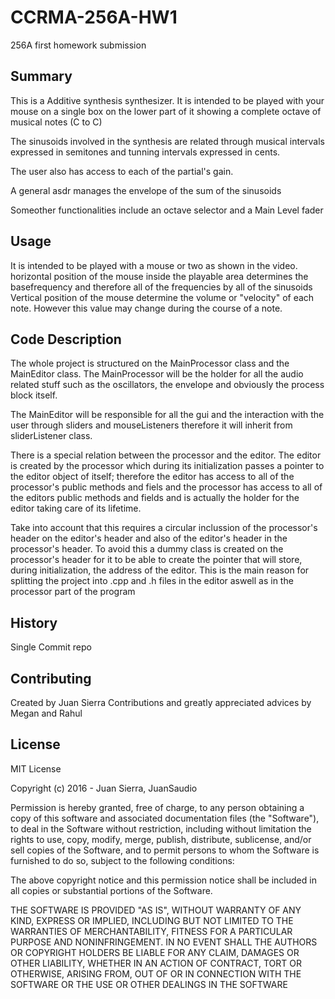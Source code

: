 # CCRMA-256A-HW1
256A first homework submission


## Summary

This is a Additive synthesis synthesizer.
It is intended to be played with your mouse on a single box on the lower part of it showing a complete octave of musical notes (C to C)

The sinusoids involved in the synthesis are related through musical intervals expressed in semitones and
tunning intervals expressed in cents.

The user also has access to each of the partial's gain.

A general asdr manages the envelope of the sum of the sinusoids

Someother functionalities include an octave selector and a Main Level fader

## Usage

It is intended to be played with a mouse or two as shown in the video.
horizontal position of the mouse inside the playable area determines the basefrequency and therefore all of the frequencies by all of the sinusoids
Vertical position of the mouse determine the volume or "velocity" of each note. However this value may change during the course of a note.

## Code Description

The whole project is structured on the MainProcessor class and the MainEditor class.
The MainProcessor will be the holder for all the audio related stuff such as the oscillators, the envelope and obviously the  process block itself.

The MainEditor will be responsible for all the gui and the interaction with the user through sliders and mouseListeners
therefore it will inherit from sliderListener class.

There is a special relation between the processor and the editor.
The editor is created by the processor which during its initialization passes a pointer to the editor object of itself;
therefore the editor has access to all of the processor's public methods and fiels and the processor has access to all of
the editors public methods and fields and is actually the holder for the editor taking care of its lifetime.

Take into account that this requires a circular inclussion of the processor's header on the  editor's header and also of the editor's header in the processor's header. To avoid this a dummy class is created on the processor's header for it to be able to create the pointer that will store, during initialization, the address of the editor. This is the main reason for splitting the project into .cpp and .h files in the editor aswell as in the processor part of the program

## History

Single Commit repo

## Contributing

Created by Juan Sierra
Contributions and greatly appreciated advices by Megan and Rahul

## License

MIT License

Copyright (c) 2016 - Juan Sierra, JuanSaudio

Permission is hereby granted, free of charge, to any person obtaining a copy
of this software and associated documentation files (the "Software"), to deal
in the Software without restriction, including without limitation the rights
to use, copy, modify, merge, publish, distribute, sublicense, and/or sell
copies of the Software, and to permit persons to whom the Software is
furnished to do so, subject to the following conditions:

The above copyright notice and this permission notice shall be included in all
copies or substantial portions of the Software.

THE SOFTWARE IS PROVIDED "AS IS", WITHOUT WARRANTY OF ANY KIND, EXPRESS OR
IMPLIED, INCLUDING BUT NOT LIMITED TO THE WARRANTIES OF MERCHANTABILITY,
FITNESS FOR A PARTICULAR PURPOSE AND NONINFRINGEMENT. IN NO EVENT SHALL THE
AUTHORS OR COPYRIGHT HOLDERS BE LIABLE FOR ANY CLAIM, DAMAGES OR OTHER
LIABILITY, WHETHER IN AN ACTION OF CONTRACT, TORT OR OTHERWISE, ARISING FROM,
OUT OF OR IN CONNECTION WITH THE SOFTWARE OR THE USE OR OTHER DEALINGS IN THE
SOFTWARE
